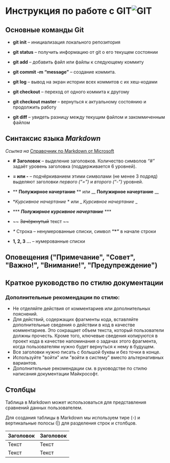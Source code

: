 # Инструкция по работе с GIT![GIT](tl1hxlu6ufwx0kbhpzim.webp) 
## Основные команды Git ##

* **git init** – инициализация локального репозитория

* **git status** – получить информацию от git о его текущем состоянии

* **git add** – добавить файл или файлы к следующему коммиту

* **git commit -m “message”** – создание коммита.

* **git log** – вывод на экран истории всех коммитов с их хеш-кодами

* **git checkout** – переход от одного коммита к другому

* **git checkout master** – вернуться к актуальному состоянию и продолжить работу

* **git diff** – увидеть разницу между текущим файлом и закоммиченным файлом

## Синтаксис языка ***Markdown*** ## 

*Ссылка на*
 [Справочник по Markdown от Microsoft](https://docs.microsoft.com/ru-ru/contribute/markdown-reference) 

* **# Заголовок** – выделение заголовков. Количество символов *“#”* задаёт уровень заголовка  (поддерживается 6 уровней).

* **= или -** – подчёркиванием этими символами (не менее 3 подряд) выделяют заголовки  *первого (“=”)* и *второго (“-”)* уровней.

*  ** **Полужирное начертание** ** или __ __Полужирное начертание__ __

*   **Курсивное начертание* * или _ _Курсивное начертание_ _

* *** ***Полужирное курсивное начертание*** ***

* ~~ ~~Зачёркнутый~~ текст ~~

*  _*_  Строка – ненумерованные списки, символ **“*”** в начале строки

* **1, 2, 3 …** – нумерованные списки

## Оповещения ("Примечание", "Совет", "Важно!", "Внимание!", "Предупреждение")

## Краткое руководство по стилю документации

### Дополнительные рекомендации по стилю:
* Не отделяйте действия от комментариев или дополнительных пояснений.
* Для действий, содержащих фрагменты кода, вставляйте дополнительные сведения о действии в код в качестве комментариев. Это сокращает объем текста, который пользователи должны прочесть. Кроме того, ключевые сведения копируются в проект кода в качестве напоминания о задачах этого фрагмента, когда пользователям нужно будет вернуться к нему в будущем.
* Все заголовки нужно писать с большой буквы и без точки в конце.
* Используйте "войти" или "войти в систему" вместо альтернативных вариантов.
* Дополнительные рекомендации см. в руководстве по стилю написания документации Майкрософт.
## Столбцы
Таблица в Markdown может использоваться для представления сравнений данных пользователем.

Для создания таблицы в Markdown мы используем тире (-) и вертикальные полосы (|) для разделения строк и столбцов.

| Заголовок  | Заголовок   |
| ---------- | ----------- |
| Текст      | Текст       |
| Текст      | Текст       |
